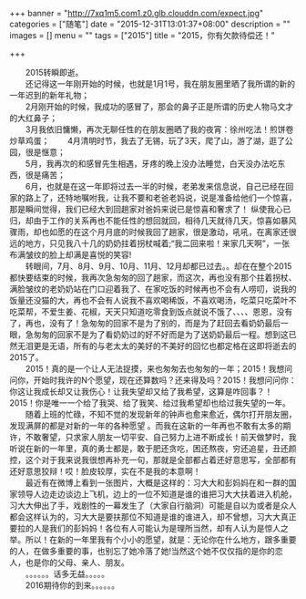 +++
banner = "http://7xq1m5.com1.z0.glb.clouddn.com/expect.jpg"
categories = ["随笔"]
date = "2015-12-31T13:01:37+08:00"
description = ""
images = []
menu = ""
tags = ["2015"]
title = "2015，你有欠款待偿还！"

+++

<!--more-->
&emsp;&emsp;2015转瞬即逝。		
&emsp;&emsp;还记得这一年刚开始的时候，也就是1月1号，我在朋友圈里晒了我所谓的新的一年迟到的新年礼物；		
&emsp;&emsp;2月刚开始的时候，我成功的感冒了，那会的鼻子正是所谓的历史人物马文才的大红鼻子；				
&emsp;&emsp;3月我依旧慵懒，再次无聊任性的在朋友圈晒了我的夜宵：徐州吃法！煎饼卷炒草鸡蛋；	
&emsp;&emsp;4月清明时节，我去了无锡，玩了3天，爬了山，游了湖，逛了公园，很是惬意；	
&emsp;&emsp;5月，我再次的和感冒先生相遇，牙疼的晚上没办法睡觉，白天没办法吃东西，很是痛苦；	
&emsp;&emsp;6月，也就是在这一年即将过去一半的时候，老弟发来信息说，自己已经在回家的路上了，还特地嘱咐我，让我不要和老爸老妈说，说是准备给他们一个惊喜，那是瞬间觉得，我们已经大到回趟家对爸妈来说已是惊喜和奢求了！ 纵使我心已归，却由于工作的关系再也不能任性的想回就回，相待几天就待几天，惊喜如暴风骤雨，却也如愿的在这个月月底的时候我回了趟家，很是激动，吼吼，在离家还很远的地方，只见我八十几的奶奶拄着拐杖喊着;“我二回来啦！来家几天啊”，一张布满皱纹的脸上却满是喜悦的笑容!		
&emsp;&emsp;转眼间，7月、8月、9月、10月、11月、12月却都已过去。。却在在整个2015都快要结束的时候，我再次急匆匆的回了趟家，而这次，再也没有那个拄着拐杖、满脸皱纹的老奶奶站在门口迎着我了、在家吃饭的时候再也不会有人唠叨，说我的饭量还没猫的大，再也不会有人说我不喜欢喝稀饭，不喜欢喝汤，吃菜只吃菜叶不吃菜帮，不爱生姜、花椒，天天只知道吃零食到饭点就说不饿了、、、、恩恩，没有了，再也，没有了！急匆匆的回家不是为了别的，而是为了赶回去看奶奶最后一眼，急匆匆的回家不是为了看奶奶过的好不好而是为了送奶奶最后一程。想到这已然无泪更是无语，所有的与老太太的美好的不美好的回忆也都定格在这即将逝去的2015了。	
&emsp;&emsp;2015！真的是一个让人无法捉摸，来也匆匆去也匆匆的一年；2015！我想问问你，开始时我许的N个愿望，现在还算数吗？还来得及吗？2015！我想问问你：你这让我成长却又让我伤心！让我失望却又给了我希望，这算是咋回事？！2015！你是唯一一个给了我哭、给了我笑、给过我希望却也给过我失望的一年。
&emsp;&emsp;随着上班的忙碌，不知不觉的发现新年的钟声也愈来愈近，偶尔打开朋友圈，发现满屏的都是对新的一年的各种愿望 。而我在这新的一年再也不敢有太多的期许，不敢奢望，只求家人朋友一切平安、自己努力上进不断成长！前天做梦时，我听说在新的一年里，真的勇士都是，敢于肥还贪吃，困还熬夜，穷还追星，丑还颜控，这个对于我来说我很想再补充一句，那就是全部都占着还好意思写，全部都有还好意思狡辩！哎！脸皮较厚，实在不是我的本意啊！	
&emsp;&emsp;最近有在微博上看到一张图片，大概是这样的：习大大和彭妈妈在和一群的国家领导人边走边谈边上飞机，边上的一位不知道是谁的谁把习大大扶着进入机舱，习大大伸出了手，戏剧性的一幕发生了（大家自行脑洞）可能是自以为或者是众人都会这样认为的，习大大是要扶那位不知道是谁的谁进入，却不曾想，习大大真正要拉的人是我们的彭妈妈！各位有人可能认为是理所当然，却有人认为是惊人之举。所以！在新的一年里我有个小小的愿望，就是：无论你在什么地方，跟多重要的人，在做多重要的事，也别忘了她冷落了她!当然这个她不仅仅指的是你的恋人，也是你的父母、亲人、朋友。			
&emsp;&emsp;。。。。。。话多无益。。。。。			
&emsp;&emsp;2016期待你的到来。。。。。。			
